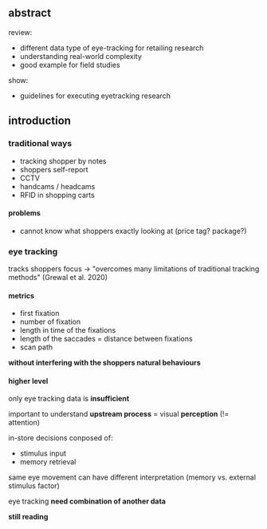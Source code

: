 <!-- META
{"title":"Utilising eye-tracking data in retailing field research: A practical guide","link":"https://www.sciencedirect.com/science/article/pii/S002243592400006X","media":"academic","tags":["eyetracking","guide","datascience"],"short":{"en":"eye tracking for physical store","ja":"実店舗のためのアイトラッキング調査"},"importance":2,"hasPage":true,"createdAt":1724372289.684,"updatedAt":1724385368.002,"filename":"1724372289"}
META -->

## abstract
review:
- different data type of eye-tracking for retailing research
- understanding real-world complexity
- good example for field studies

show:
- guidelines for executing eyetracking research

## introduction
### traditional ways
- tracking shopper by notes
- shoppers self-report
- CCTV
- handcams / headcams
- RFID in shopping carts

#### problems
- cannot know what shoppers exactly looking at (price tag? package?)


### eye tracking
tracks shoppers focus 
-> "overcomes many limitations of traditional tracking methods" (Grewal et al. 2020)

#### metrics
- first fixation
- number of fixation
- length in time of the fixations
- length of the saccades = distance between fixations
- scan path

**without interfering with the shoppers natural behaviours**

#### higher level
only eye tracking data is **insufficient**

important to understand **upstream process** = visual **perception** (!= attention)

in-store decisions conposed of:
- stimulus input
- memory retrieval

same eye movement can have different interpretation (memory vs. external stimulus factor)

eye tracking **need combination of another data**


**still reading**